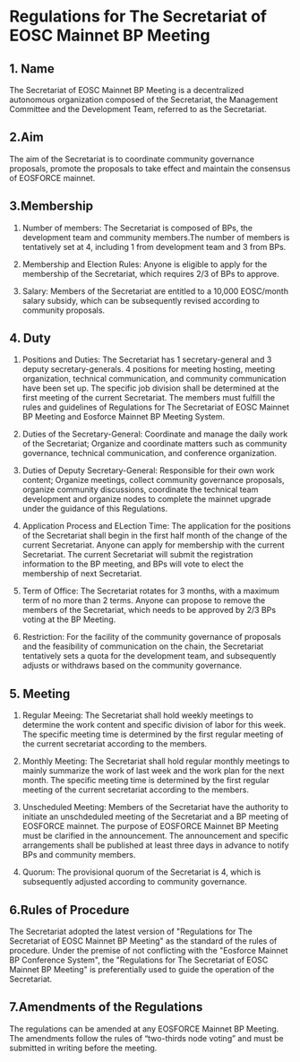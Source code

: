 
# Regulations for The Secretariat of EOSC Mainnet BP Meeting


## 1. Name
 
The Secretariat of EOSC Mainnet BP Meeting is a decentralized autonomous organization composed of the Secretariat, the Management Committee and the Development Team, referred to as the Secretariat.

## 2.Aim

The aim of the Secretariat is to coordinate community governance proposals, promote the proposals to take effect and maintain the consensus of EOSFORCE mainnet.
 
## 3.Membership

1. Number of members: The Secretariat is composed of BPs, the development team and community members.The number of members is tentatively set at 4, including 1 from development team and 3 from BPs.

 
2. Membership and Election Rules: Anyone is eligible to apply for the membership of the Secretariat, which requires 2/3 of BPs to approve.
 
3. Salary: Members of the Secretariat are entitled to a 10,000 EOSC/month salary subsidy, which can be subsequently revised according to community proposals.

## 4. Duty
 
1. Positions and Duties: The Secretariat has 1 secretary-general and 3 deputy secretary-generals. 4 positions for meeting hosting, meeting organization, technical communication, and community communication have been set up. The specific job division shall be determined at the first meeting of the current Secretariat. The members must fulfill the rules and guidelines of Regulations for The Secretariat of EOSC Mainnet BP Meeting and Eosforce Mainnet BP Meeting System.

2. Duties of the Secretary-General: Coordinate and manage the daily work of the Secretariat; Organize and coordinate matters such as community governance, technical communication, and conference organization.
  
3. Duties of Deputy Secretary-General: Responsible for their own work content; Organize meetings, collect community governance proposals, organize community discussions, coordinate the technical team development and organize nodes to complete the mainnet upgrade under the guidance of this Regulations. 
  
4. Application Process and ELection Time: The application for the positions of the Secretariat shall begin in the first half month of the change of the current Secretariat. Anyone can apply for membership with the current Secretariat. The current Secretariat will submit the registration information to the BP meeting, and BPs will vote to elect the membership of next Secretariat.
  
5. Term of Office: The Secretariat rotates for 3 months, with a maximum term of no more than 2 terms. Anyone can propose to remove the members of the Secretariat, which needs to be approved by 2/3 BPs voting at the BP Meeting. 
 
6. Restriction: For the facility of the community governance of proposals and the feasibility of communication on the chain, the Secretariat tentatively sets a quota for the development team, and subsequently adjusts or withdraws based on the community governance.

## 5. Meeting

1. Regular Meeing: The Secretariat shall hold weekly meetings to determine the work content and specific division of labor for this week. The specific meeting time is determined by the first regular meeting of the current secretariat according to the members.

2. Monthly Meeting: The Secretariat shall hold regular monthly meetings to mainly summarize the work of last week and the work plan for the next month. The specific meeting time is determined by the first regular meeting of the current secretariat according to the members.

3. Unscheduled Meeting: Members of the Secretariat have the authority to initiate an unschdeduled meeting of the Secretariat and a BP meeting of EOSFORCE mainnet. The purpose of EOSFORCE Mainnet BP Meeting must be clarified in the announcement. The announcement and specific arrangements shall be published at least three days in advance to notify BPs and community members.

4. Quorum: The provisional quorum of the Secretariat is 4, which is subsequently adjusted according to community governance.

## 6.Rules of Procedure

The Secretariat adopted the latest version of "Regulations for The Secretariat of EOSC Mainnet BP Meeting" as the standard of the rules of procedure. Under the premise of not conflicting with the "Eosforce Mainnet BP Conference System", the "Regulations for The Secretariat of EOSC Mainnet BP Meeting" is preferentially used to guide the operation of the Secretariat.

## 7.Amendments of the Regulations

The regulations can be amended at any EOSFORCE Mainnet BP Meeting. The amendments follow the rules of “two-thirds node voting” and must be submitted in writing before the meeting.
